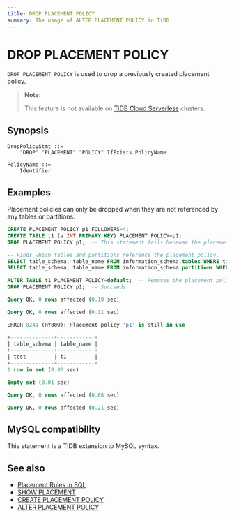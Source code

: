 ```yaml
---
title: DROP PLACEMENT POLICY
summary: The usage of ALTER PLACEMENT POLICY in TiDB.
---
```


# DROP PLACEMENT POLICY

`DROP PLACEMENT POLICY` is used to drop a previously created placement policy.

> **Note:**
>
> This feature is not available on [TiDB Cloud Serverless](https://docs.pingcap.com/tidbcloud/select-cluster-tier#tidb-cloud-serverless) clusters.

## Synopsis

```ebnf+diagram
DropPolicyStmt ::=
    "DROP" "PLACEMENT" "POLICY" IfExists PolicyName

PolicyName ::=
    Identifier
```

## Examples

Placement policies can only be dropped when they are not referenced by any tables or partitions.


```sql
CREATE PLACEMENT POLICY p1 FOLLOWERS=4;
CREATE TABLE t1 (a INT PRIMARY KEY) PLACEMENT POLICY=p1;
DROP PLACEMENT POLICY p1;  -- This statement fails because the placement policy p1 is referenced.

-- Finds which tables and partitions reference the placement policy.
SELECT table_schema, table_name FROM information_schema.tables WHERE tidb_placement_policy_name='p1';
SELECT table_schema, table_name FROM information_schema.partitions WHERE tidb_placement_policy_name='p1';

ALTER TABLE t1 PLACEMENT POLICY=default;  -- Removes the placement policy from t1.
DROP PLACEMENT POLICY p1;  -- Succeeds.
```

```sql
Query OK, 0 rows affected (0.10 sec)

Query OK, 0 rows affected (0.11 sec)

ERROR 8241 (HY000): Placement policy 'p1' is still in use

+--------------+------------+
| table_schema | table_name |
+--------------+------------+
| test         | t1         |
+--------------+------------+
1 row in set (0.00 sec)

Empty set (0.01 sec)

Query OK, 0 rows affected (0.08 sec)

Query OK, 0 rows affected (0.21 sec)
```

## MySQL compatibility

This statement is a TiDB extension to MySQL syntax.

## See also

* [Placement Rules in SQL](/placement-rules-in-sql.md)
* [SHOW PLACEMENT](/sql-statements/sql-statement-show-placement.md)
* [CREATE PLACEMENT POLICY](/sql-statements/sql-statement-create-placement-policy.md)
* [ALTER PLACEMENT POLICY](/sql-statements/sql-statement-alter-placement-policy.md)
